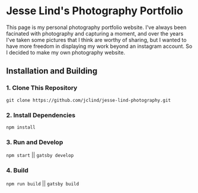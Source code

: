 # Jesse Lind's Photography Portfolio
This page is my personal photography portfolio website. I've always been facinated with photography and capturing a moment, and over the years I've taken some pictures that I think are worthy of sharing, but I wanted to have more freedom in displaying my work beyond an instagram account. So I decided to make my own photography website.

## Installation and Building

### 1. Clone This Repository
`git clone https://github.com/jclind/jesse-lind-photography.git`
### 2. Install Dependencies
`npm install`
### 3. Run and Develop
`npm start` || `gatsby develop`
### 4. Build
`npm run build` || `gatsby build`


